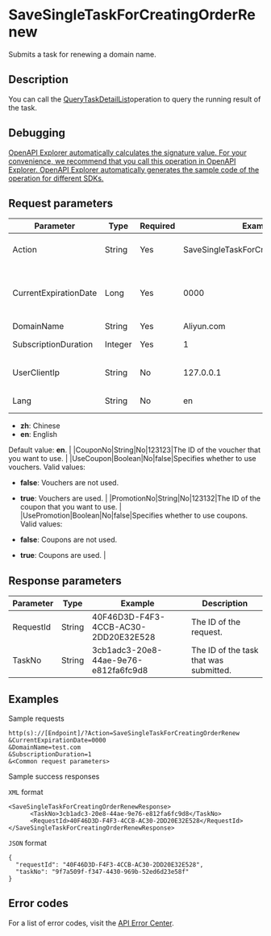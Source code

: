 # SaveSingleTaskForCreatingOrderRenew

Submits a task for renewing a domain name.

## Description

You can call the [QueryTaskDetailList](~~67710~~)operation to query the running result of the task.

## Debugging

[OpenAPI Explorer automatically calculates the signature value. For your convenience, we recommend that you call this operation in OpenAPI Explorer. OpenAPI Explorer automatically generates the sample code of the operation for different SDKs.](https://api.aliyun.com/#product=Domain&api=SaveSingleTaskForCreatingOrderRenew&type=RPC&version=2018-01-29)

## Request parameters

|Parameter|Type|Required|Example|Description|
|---------|----|--------|-------|-----------|
|Action|String|Yes|SaveSingleTaskForCreatingOrderRenew|The operation that you want to perform. Set the value to **SaveSingleTaskForCreatingOrderRenew**. |
|CurrentExpirationDate|Long|Yes|0000|The time when the domain name expires. This value is a UNIX timestamp representing the number of milliseconds that have elapsed since the epoch time January 1, 1970, 00:00:00 UTC. |
|DomainName|String|Yes|Aliyun.com|The domain name that you want to renew. |
|SubscriptionDuration|Integer|Yes|1|The renewal duration. Valid values: **1** to **10**. Unit: year. |
|UserClientIp|String|No|127.0.0.1|The IP address of the client that is used to submit the task. Set the value to **127.0.0.1**. |
|Lang|String|No|en|The language of the error message returned. Valid values:

-   **zh**: Chinese
-   **en**: English

Default value: **en**. |
|CouponNo|String|No|123123|The ID of the voucher that you want to use. |
|UseCoupon|Boolean|No|false|Specifies whether to use vouchers. Valid values:

-   **false**: Vouchers are not used.
-   **true**: Vouchers are used. |
|PromotionNo|String|No|123132|The ID of the coupon that you want to use. |
|UsePromotion|Boolean|No|false|Specifies whether to use coupons. Valid values:

-   **false**: Coupons are not used.
-   **true**: Coupons are used. |

## Response parameters

|Parameter|Type|Example|Description|
|---------|----|-------|-----------|
|RequestId|String|40F46D3D-F4F3-4CCB-AC30-2DD20E32E528|The ID of the request. |
|TaskNo|String|3cb1adc3-20e8-44ae-9e76-e812fa6fc9d8|The ID of the task that was submitted. |

## Examples

Sample requests

```
http(s)://[Endpoint]/?Action=SaveSingleTaskForCreatingOrderRenew
&CurrentExpirationDate=0000
&DomainName=test.com
&SubscriptionDuration=1
&<Common request parameters>
```

Sample success responses

`XML` format

```
<SaveSingleTaskForCreatingOrderRenewResponse>
      <TaskNo>3cb1adc3-20e8-44ae-9e76-e812fa6fc9d8</TaskNo>
      <RequestId>40F46D3D-F4F3-4CCB-AC30-2DD20E32E528</RequestId>
</SaveSingleTaskForCreatingOrderRenewResponse>
```

`JSON` format

```
{
  "requestId": "40F46D3D-F4F3-4CCB-AC30-2DD20E32E528",
  "taskNo": "9f7a509f-f347-4430-969b-52ed6d23e58f"
}
```

## Error codes

For a list of error codes, visit the [API Error Center](https://error-center.alibabacloud.com/status/product/Domain).

